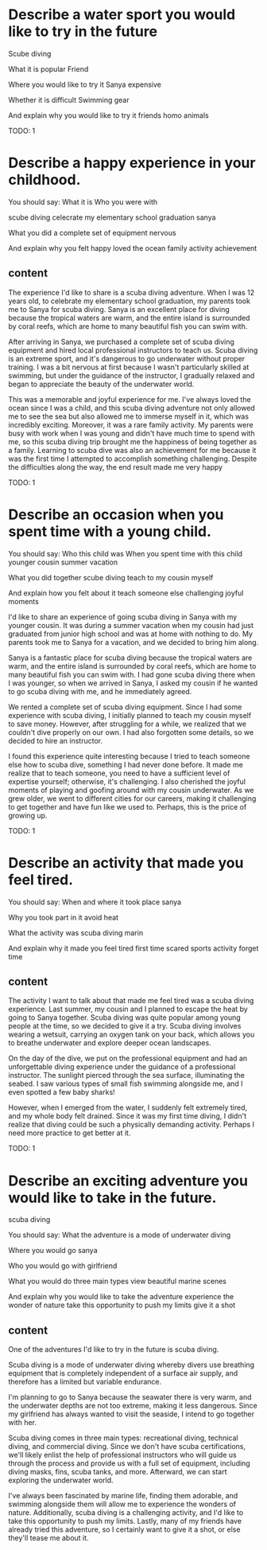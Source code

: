 # Describe a water sport you would like to try in the future

Scube diving

What it is
popular
Friend

Where you would like to try it
Sanya
expensive

Whether it is difficult
Swimming
gear

And explain why you would like to try it
friends
homo
animals

TODO: 1

# Describe a happy experience in your childhood.

You should say:
What it is
Who you were with

scube diving
celecrate my elementary school graduation
sanya

What you did
a complete set of equipment
nervous

And explain why you felt happy
loved the ocean
family activity
achievement

## content

The experience I'd like to share is a scuba diving adventure. When I was 12 years old, to celebrate my elementary school graduation, my parents took me to Sanya for scuba diving. Sanya is an excellent place for diving because the tropical waters are warm, and the entire island is surrounded by coral reefs, which are home to many beautiful fish you can swim with.

After arriving in Sanya, we purchased a complete set of scuba diving equipment and hired local professional instructors to teach us. Scuba diving is an extreme sport, and it's dangerous to go underwater without proper training. I was a bit nervous at first because I wasn't particularly skilled at swimming, but under the guidance of the instructor, I gradually relaxed and began to appreciate the beauty of the underwater world.

This was a memorable and joyful experience for me. I've always loved the ocean since I was a child, and this scuba diving adventure not only allowed me to see the sea but also allowed me to immerse myself in it, which was incredibly exciting. Moreover, it was a rare family activity. My parents were busy with work when I was young and didn't have much time to spend with me, so this scuba diving trip brought me the happiness of being together as a family. Learning to scuba dive was also an achievement for me because it was the first time I attempted to accomplish something challenging. Despite the difficulties along the way, the end result made me very happy

TODO: 1

# Describe an occasion when you spent time with a young child.

You should say:
Who this child was
When you spent time with this child
younger cousin
summer vacation

What you did together
scube diving
teach to my cousin myself

And explain how you felt about it
teach someone else challenging
joyful moments

I'd like to share an experience of going scuba diving in Sanya with my younger cousin. It was during a summer vacation when my cousin had just graduated from junior high school and was at home with nothing to do. My parents took me to Sanya for a vacation, and we decided to bring him along.

Sanya is a fantastic place for scuba diving because the tropical waters are warm, and the entire island is surrounded by coral reefs, which are home to many beautiful fish you can swim with. I had gone scuba diving there when I was younger, so when we arrived in Sanya, I asked my cousin if he wanted to go scuba diving with me, and he immediately agreed.

We rented a complete set of scuba diving equipment. Since I had some experience with scuba diving, I initially planned to teach my cousin myself to save money. However, after struggling for a while, we realized that we couldn't dive properly on our own. I had also forgotten some details, so we decided to hire an instructor.

I found this experience quite interesting because I tried to teach someone else how to scuba dive, something I had never done before. It made me realize that to teach someone, you need to have a sufficient level of expertise yourself; otherwise, it's challenging. I also cherished the joyful moments of playing and goofing around with my cousin underwater. As we grew older, we went to different cities for our careers, making it challenging to get together and have fun like we used to. Perhaps, this is the price of growing up.

TODO: 1

# Describe an activity that made you feel tired.

You should say:
When and where it took place
sanya

Why you took part in it
avoid heat

What the activity was
scuba diving
marin

And explain why it made you feel tired
first time scared
sports activity
forget time

## content

The activity I want to talk about that made me feel tired was a scuba diving experience. Last summer, my cousin and I planned to escape the heat by going to Sanya together. Scuba diving was quite popular among young people at the time, so we decided to give it a try. Scuba diving involves wearing a wetsuit, carrying an oxygen tank on your back, which allows you to breathe underwater and explore deeper ocean landscapes.

On the day of the dive, we put on the professional equipment and had an unforgettable diving experience under the guidance of a professional instructor. The sunlight pierced through the sea surface, illuminating the seabed. I saw various types of small fish swimming alongside me, and I even spotted a few baby sharks!

However, when I emerged from the water, I suddenly felt extremely tired, and my whole body felt drained. Since it was my first time diving, I didn't realize that diving could be such a physically demanding activity. Perhaps I need more practice to get better at it.

TODO: 1

# Describe an exciting adventure you would like to take in the future.

scuba diving

You should say:
What the adventure is
a mode of underwater diving

Where you would go
sanya

Who you would go with
girlfriend

What you would do
three main types
view beautiful marine scenes

And explain why you would like to take the adventure
experience the wonder of nature
take this opportunity to push my limits
give it a shot

## content

One of the adventures I'd like to try in the future is scuba diving.

Scuba diving is a mode of underwater diving whereby divers use breathing equipment that is completely independent of a surface air supply, and therefore has a limited but variable endurance.

I'm planning to go to Sanya because the seawater there is very warm, and the underwater depths are not too extreme, making it less dangerous. Since my girlfriend has always wanted to visit the seaside, I intend to go together with her.

Scuba diving comes in three main types: recreational diving, technical diving, and commercial diving. Since we don't have scuba certifications, we'll likely enlist the help of professional instructors who will guide us through the process and provide us with a full set of equipment, including diving masks, fins, scuba tanks, and more. Afterward, we can start exploring the underwater world.

I've always been fascinated by marine life, finding them adorable, and swimming alongside them will allow me to experience the wonders of nature. Additionally, scuba diving is a challenging activity, and I'd like to take this opportunity to push my limits. Lastly, many of my friends have already tried this adventure, so I certainly want to give it a shot, or else they'll tease me about it.
